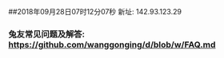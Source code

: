 ##2018年09月28日07时12分07秒 新址: 142.93.123.29
### 兔友常见问题及解答: https://github.com/wanggonging/d/blob/w/FAQ.md
